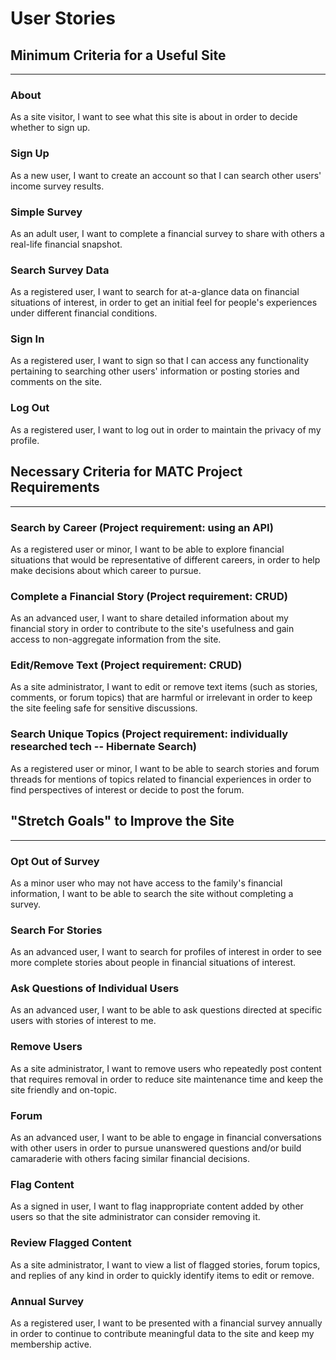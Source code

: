 # User Stories

## Minimum Criteria for a Useful Site

***

### About

As a site visitor, I want to see what this site is about in order to decide whether to sign up.

### Sign Up

As a new user, I want to create an account so that I can search other users' income survey
results.

### Simple Survey

As an adult user, I want to complete a financial survey to share with others a real-life financial snapshot.

### Search Survey Data

As a registered user, I want to search for at-a-glance data on financial situations of interest, in order to get an initial feel for
people's experiences under different financial conditions.

### Sign In

As a registered user, I want to sign so that I can access any functionality pertaining to searching other users'
information or posting stories and comments on the site.

### Log Out

As a registered user, I want to log out in order to maintain the privacy of my profile.

## Necessary Criteria for MATC Project Requirements

***

### Search by Career (Project requirement: using an API)

As a registered user or minor, I want to be able to explore financial situations that would be representative of different
careers, in order to help make decisions about which career to pursue.

### Complete a Financial Story (Project requirement: CRUD)

As an advanced user, I want to share detailed information about my financial story in order to contribute to the site's usefulness and
gain access to non-aggregate information from the site.

### Edit/Remove Text (Project requirement: CRUD)

As a site administrator, I want to edit or remove text items (such as stories, comments, or forum topics) that are 
harmful or irrelevant in order to keep the site feeling safe for sensitive discussions.

### Search Unique Topics (Project requirement: individually researched tech -- Hibernate Search)

As a registered user or minor, I want to be able to search stories and forum threads for mentions of topics related to financial 
experiences in order to find perspectives of interest or decide to post the forum.


## "Stretch Goals" to Improve the Site

***

### Opt Out of Survey

As a minor user who may not have access to the family's financial information, I want to be able to search the site without
completing a survey.

### Search For Stories

As an advanced user, I want to search for profiles of interest in order to see more complete stories about people in financial 
situations of interest.

### Ask Questions of Individual Users

As an advanced user, I want to be able to ask questions directed at specific users with stories of interest to me.

### Remove Users

As a site administrator, I want to remove users who repeatedly post content that requires removal in order to reduce
site maintenance time and keep the site friendly and on-topic.

### Forum

As an advanced user, I want to be able to engage in financial conversations with other users in order to pursue unanswered questions and/or
build camaraderie with others facing similar financial decisions.

### Flag Content

As a signed in user, I want to flag inappropriate content added by other users so that the 
site administrator can consider removing it.

### Review Flagged Content

As a site administrator, I want to view a list of flagged stories, forum topics, and replies of 
any kind in order to quickly identify items to edit or remove.

### Annual Survey

As a registered user, I want to be presented with a financial survey annually in order to continue to contribute 
meaningful data to the site and keep my membership active.





